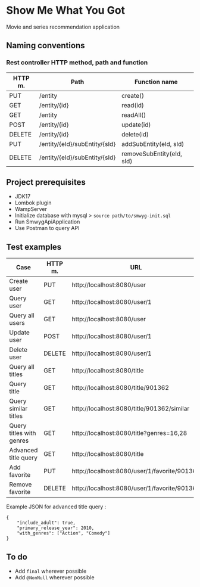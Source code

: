 # Show Me What You Got
Movie and series recommendation application

## Naming conventions
### Rest controller HTTP method, path and function

| HTTP m. | Path                          | Function name             |
|---------|-------------------------------|---------------------------|
| PUT     | /entity                       | create()                  |
| GET     | /entity/{id}                  | read(id)                  |
| GET     | /entity                       | readAll()                 |
| POST    | /entity/{id}                  | update(id)                |
| DELETE  | /entity/{id}                  | delete(id)                |
| PUT     | /entity/{eId}/subEntity/{sId} | addSubEntity(eId, sId)    |
| DELETE  | /entity/{eId}/subEntity/{sId} | removeSubEntity(eId, sId) |

## Project prerequisites

- JDK17
- Lombok plugin
- WampServer
- Initialize database with mysql > `source path/to/smwyg-init.sql`
- Run SmwygApiApplication
- Use Postman to query API

## Test examples

| Case                     | HTTP m. | URL                                          | JSON body              | Expected result                                   |
|--------------------------|---------|----------------------------------------------|------------------------|---------------------------------------------------|
| Create user              | PUT     | http://localhost:8080/user                   | {"username": "John"}   | {"id":1,"username":"John","favorites":[]}         |
| Query user               | GET     | http://localhost:8080/user/1                 |                        | {"id":1,"username":"John","favorites":[]}         |
| Query all users          | GET     | http://localhost:8080/user                   |                        | [{"id":1,"username":"John","favorites":[]}]       |
| Update user              | POST    | http://localhost:8080/user/1                 | {"username": "Mark"}   | {"id":1,"username":"Mark","favorites":[]}         |
| Delete user              | DELETE  | http://localhost:8080/user/1                 |                        | {}                                                |
| Query all titles         | GET     | http://localhost:8080/title                  |                        | \[*Array of title objects*\]                      |
| Query title              | GET     | http://localhost:8080/title/901362           |                        | {*Title object*}                                  |
| Query similar titles     | GET     | http://localhost:8080/title/901362/similar   |                        | \[*Array of title objects*\]                      |
| Query titles with genres | GET     | http://localhost:8080/title?genres=16,28     |                        | \[*Array of title objects*\]                      |
| Advanced title query     | GET     | http://localhost:8080/title                  | See example JSON below | \[*Array of title objects*\]                      |
| Add favorite             | PUT     | http://localhost:8080/user/1/favorite/901362 |                        | {"id":1,"username":"Mark","favorites":["901362"]} |
| Remove favorite          | DELETE  | http://localhost:8080/user/1/favorite/901362 |                        | {"id":1,"username":"Mark","favorites":[]}         |

Example JSON for advanced title query :
```
{
    "include_adult": true,
    "primary_release_year": 2010,
    "with_genres": ["Action", "Comedy"]
}
```

## To do

- Add `final` wherever possible
- Add `@NonNull` wherever possible